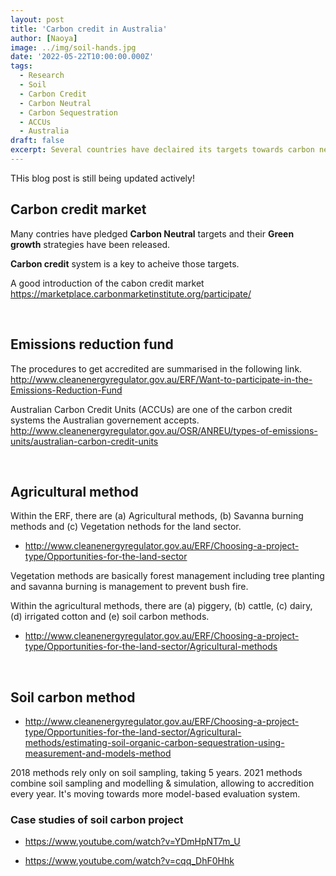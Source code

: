 ```yaml
---
layout: post
title: 'Carbon credit in Australia'
author: [Naoya]
image: ../img/soil-hands.jpg
date: '2022-05-22T10:00:00.000Z'
tags:
  - Research
  - Soil
  - Carbon Credit
  - Carbon Neutral
  - Carbon Sequestration
  - ACCUs
  - Australia
draft: false
excerpt: Several countries have declaired its targets towards carbon neutral... how can it be achieved? Carbon credit is a key system and the market is rapidly expanding. Here in this blog post, the latest situation of carbon credit is summarised.
---
```


THis blog post is still being updated actively!

## Carbon credit market

Many contries have pledged **Carbon Neutral** targets and their **Green growth** strategies have been released.

**Carbon credit** system is a key to acheive those targets.

A good introduction of the cabon credit market
https://marketplace.carbonmarketinstitute.org/participate/

<br>

## Emissions reduction fund

The procedures to get accredited are summarised in the following link.
http://www.cleanenergyregulator.gov.au/ERF/Want-to-participate-in-the-Emissions-Reduction-Fund

Australian Carbon Credit Units (ACCUs) are one of the carbon credit systems the Australian governement accepts.
http://www.cleanenergyregulator.gov.au/OSR/ANREU/types-of-emissions-units/australian-carbon-credit-units

<br>

## Agricultural method

Within the ERF, there are (a) Agricultural methods, (b) Savanna burning methods and (c) Vegetation nethods for the land sector.

- http://www.cleanenergyregulator.gov.au/ERF/Choosing-a-project-type/Opportunities-for-the-land-sector

Vegetation methods are basically forest management including tree planting and savanna burning is management to prevent bush fire.

Within the agricultural methods, there are (a) piggery, (b) cattle, (c) dairy, (d) irrigated cotton and (e) soil carbon methods.

- http://www.cleanenergyregulator.gov.au/ERF/Choosing-a-project-type/Opportunities-for-the-land-sector/Agricultural-methods

<br>

## Soil carbon method

- http://www.cleanenergyregulator.gov.au/ERF/Choosing-a-project-type/Opportunities-for-the-land-sector/Agricultural-methods/estimating-soil-organic-carbon-sequestration-using-measurement-and-models-method

2018 methods rely only on soil sampling, taking 5 years.
2021 methods combine soil sampling and modelling & simulation, allowing to accredition every year.
It's moving towards more model-based evaluation system.

### Case studies of soil carbon project

- https://www.youtube.com/watch?v=YDmHpNT7m_U

- https://www.youtube.com/watch?v=cqq_DhF0Hhk

<br>
